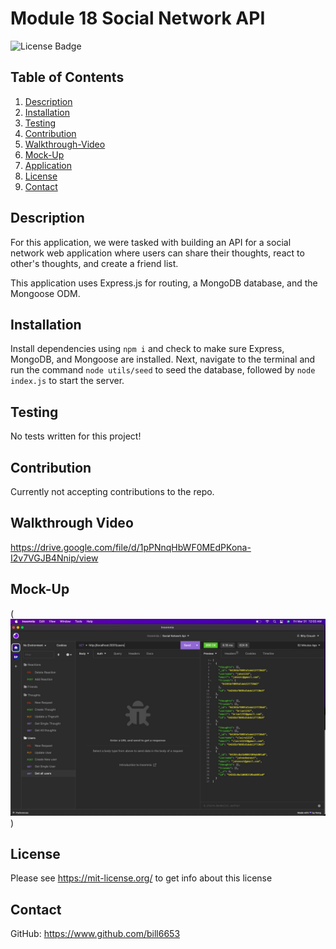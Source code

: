 # Module 18 Social Network API
![License Badge](https://shields.io/badge/license-MIT-green)
## Table of Contents
1. [Description](#description)
2. [Installation](#installation)
3. [Testing](#testing)
4. [Contribution](#contribution)
5. [Walkthrough-Video](#walkthrough-video)
6. [Mock-Up](#mock-Up)
7. [Application](#application)
8. [License](#license)
9. [Contact](#contact)

## Description
For this application, we were tasked with building an API for a social network web application where users can share their thoughts, react to other's thoughts, and create a friend list. 

This application uses Express.js for routing, a MongoDB database, and the Mongoose ODM.

## Installation
Install dependencies using ``` npm i ``` and check to make sure Express, MongoDB, and Mongoose are installed. Next, navigate to the terminal and run the command ``` node utils/seed ``` to seed the database, followed by ``` node index.js ``` to start the server.

## Testing
No tests written for this project!

## Contribution
Currently not accepting contributions to the repo.

## Walkthrough Video
https://drive.google.com/file/d/1pPNnqHbWF0MEdPKona-I2v7VGJB4Nnip/view


## Mock-Up
(![Social-Network-API](./assets/images/mockup.jpg))



## License
Please see https://mit-license.org/ to get info about this license


## Contact
GitHub: https://www.github.com/bill6653
